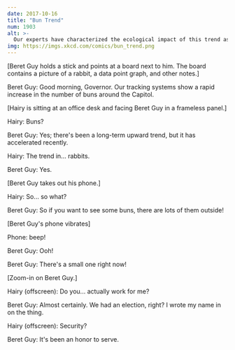 ```yaml
---
date: 2017-10-16
title: "Bun Trend"
num: 1903
alt: >-
  Our experts have characterized the ecological impact of this trend as "adorable."
img: https://imgs.xkcd.com/comics/bun_trend.png
---
```

[Beret Guy holds a stick and points at a board next to him. The board contains a picture of a rabbit, a data point graph, and other notes.]

Beret Guy: Good morning, Governor. Our tracking systems show a rapid increase in the number of buns around the Capitol.

[Hairy is sitting at an office desk and facing Beret Guy in a frameless panel.]

Hairy: Buns?

Beret Guy: Yes; there's been a long-term upward trend, but it has accelerated recently.

Hairy: The trend in... rabbits.

Beret Guy: Yes.

[Beret Guy takes out his phone.]

Hairy: So... so what?

Beret Guy: So if you want to see some buns, there are lots of them outside!

[Beret Guy's phone vibrates]

Phone: beep!

Beret Guy: Ooh!

Beret Guy: There's a small one right now!

[Zoom-in on Beret Guy.]

Hairy (offscreen): Do you... actually work for me?

Beret Guy: Almost certainly. We had an election, right? I wrote my name in on the thing.

Hairy (offscreen): Security?

Beret Guy: It's been an honor to serve.